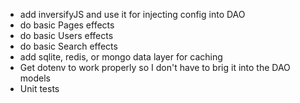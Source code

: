 - add inversifyJS and use it for injecting config into DAO
- do basic Pages effects
- do basic Users effects
- do basic Search effects
- add sqlite, redis, or mongo data layer for caching
- Get dotenv to work properly so I don't have to brig it into the DAO models
- Unit tests